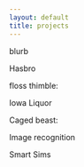 ```yaml
---
layout: default
title: projects
---
```

blurb

Hasbro

floss thimble:

Iowa Liquor

Caged beast:


Image recognition

Smart Sims

